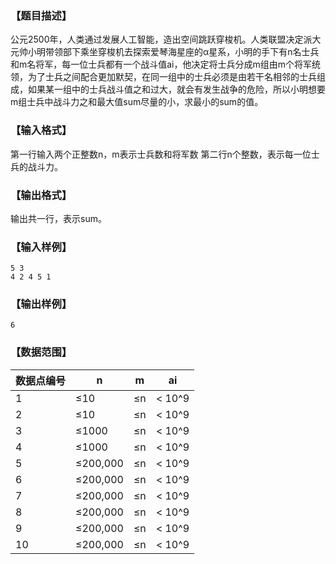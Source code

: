 ### 【题目描述】

公元2500年，人类通过发展人工智能，造出空间跳跃穿梭机。人类联盟决定派大元帅小明带领部下乘坐穿梭机去探索爱琴海星座的α星系，小明的手下有n名士兵和m名将军，每一位士兵都有一个战斗值ai，他决定将士兵分成m组由m个将军统领，为了士兵之间配合更加默契，在同一组中的士兵必须是由若干名相邻的士兵组成，如果某一组中的士兵战斗值之和过大，就会有发生战争的危险，所以小明想要m组士兵中战斗力之和最大值sum尽量的小，求最小的sum的值。

### 【输入格式】

第一行输入两个正整数n，m表示士兵数和将军数
第二行n个整数，表示每一位士兵的战斗力。

### 【输出格式】

输出共一行，表示sum。

### 【输入样例】

```plaintext
5 3
4 2 4 5 1
```

### 【输出样例】 

```plaintext
6
```

### 【数据范围】

| 数据点编号 | n        | m  | ai     |
|------------|----------|----|--------|
| 1          | ≤10      | ≤n | < 10^9 |
| 2          | ≤10      | ≤n | < 10^9 |
| 3          | ≤1000    | ≤n | < 10^9 |
| 4          | ≤1000    | ≤n | < 10^9 |
| 5          | ≤200,000 | ≤n | < 10^9 |
| 6          | ≤200,000 | ≤n | < 10^9 |
| 7          | ≤200,000 | ≤n | < 10^9 |
| 8          | ≤200,000 | ≤n | < 10^9 |
| 9          | ≤200,000 | ≤n | < 10^9 |
| 10         | ≤200,000 | ≤n | < 10^9 |
